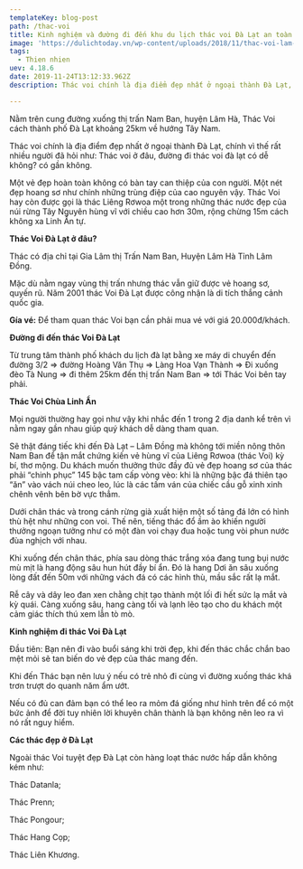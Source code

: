 ```yaml
---
templateKey: blog-post
path: /thac-voi
title: Kinh nghiệm và đường đi đến khu du lịch thác voi Đà Lạt an toàn nhất
image: 'https://dulichtoday.vn/wp-content/uploads/2018/11/thac-voi-lam-dong.jpg' 
tags:
  - Thien nhien
uev: 4.18.6
date: 2019-11-24T13:12:33.962Z
description: Thác voi chính là địa điểm đẹp nhất ở ngoại thành Đà Lạt, chính vì thế rất nhiều người đã hỏi...

---
```


Nằm trên cung đường xuống thị trấn Nam Ban, huyện Lâm Hà, Thác Voi cách thành phố Đà Lạt khoảng 25km về hướng Tây Nam. 

Thác voi chính là địa điểm đẹp nhất ở ngoại thành Đà Lạt, chính vì thế rất nhiều người đã hỏi như: Thác voi ở đâu, đường đi thác voi đà lạt có dễ không? có gần không.

Một vẻ đẹp hoàn toàn không có bàn tay can thiệp của con người. Một nét đẹp hoang sơ như chính những trùng điệp của cao nguyên vậy. Thác Voi hay còn được gọi là thác Liêng Rơwoa một trong những thác nước đẹp của núi rừng Tây Nguyên hùng vĩ với chiều cao hơn 30m, rộng chừng 15m cách không xa Linh Ẩn tự.

**Thác Voi Đà Lạt ở đâu?**

Thác có địa chỉ tại Gia Lâm thị Trấn Nam Ban, Huyện Lâm Hà Tỉnh Lâm Đồng.

Mặc dù nằm ngay vùng thị trấn nhưng thác vẫn giữ được vẻ hoang sơ, quyến rũ. Năm 2001 thác Voi Đà Lạt được công nhận là di tích thắng cảnh quốc gia.

**Gía vé:**
Để tham quan thác Voi bạn cần phải mua vé với giá 20.000đ/khách.

**Đường đi đến thác Voi Đà Lạt**

Từ trung tâm thành phố khách du lịch đà lạt bằng xe máy di chuyển đến đường 3/2 => đường Hoàng Văn Thụ => Làng Hoa Vạn Thành => Đi xuống đèo Tà Nung => đi thêm 25km đến thị trấn Nam Ban => tới Thác Voi bên tay phải.


**Thác Voi Chùa Linh Ẩn**

Mọi người thường hay gọi như vậy khi nhắc đến 1 trong 2 địa danh kể trên vì nằm ngay gần nhau giúp quý khách dễ dàng tham quan.

Sẽ thật đáng tiếc khi đến Đà Lạt – Lâm Đồng mà không tới miền nông thôn Nam Ban để tận mắt chứng kiến vẻ hùng vĩ của Liêng Rơwoa (thác Voi) kỳ bí, thơ mộng. Du khách muốn thưởng thức đầy đủ vẻ đẹp hoang sơ của thác phải “chinh phục” 145 bậc tam cấp vòng vèo: khi là những bậc đá thiên tạo “ăn” vào vách núi cheo leo, lúc là các tấm ván của chiếc cầu gỗ xinh xinh chênh vênh bên bờ vực thẳm.

Dưới chân thác và trong cánh rừng già xuất hiện một số tảng đá lớn có hình thù hệt như những con voi. Thế nên, tiếng thác đổ ầm ào khiến người thưởng ngoạn tưởng như có một đàn voi chạy đua hoặc tung vòi phun nước đùa nghịch với nhau.

Khi xuống đến chân thác, phía sau dòng thác trắng xóa đang tung bụi nước mù mịt là hang động sâu hun hút đầy bí ẩn. Đó là hang Dơi ăn sâu xuống lòng đất đến 50m với những vách đá có các hình thù, mầu sắc rất lạ mắt.

Rễ cây và dây leo đan xen chằng chịt tạo thành một lối đi hết sức lạ mắt và kỳ quái. Càng xuống sâu, hang càng tối và lạnh lẽo tạo cho du khách một cảm giác thích thú xem lẫn tò mò.

**Kinh nghiệm đi thác Voi Đà Lạt**

Đầu tiên: Bạn nên đi vào buổi sáng khi trời đẹp, khi đến thác chắc chắn bao mệt mỏi sẽ tan biến do vẻ đẹp của thác mang đến.

Khi đến Thác bạn nên lưu ý nếu có trẻ nhỏ đi cùng vì đường xuống thác khá trơn trượt do quanh năm ẩm ướt.

Nếu có đủ can đảm bạn có thể leo ra mỏm đá giống như hình trên để có một bức ảnh để đời tuy nhiên lời khuyên chân thành là bạn không nên leo ra vì nó rất nguy hiểm.


**Các thác đẹp ở Đà Lạt**

Ngoài thác Voi tuyệt đẹp Đà Lạt còn hàng loạt thác nước hấp dẫn không kém như:

Thác Datanla;

Thác Prenn;

Thác Pongour;

Thác Hang Cọp;

Thác Liên Khương.
